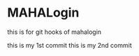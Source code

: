 # MAHALogin
this is for git hooks  of mahalogin


this is my 1st commit
this is my 2nd commit






